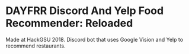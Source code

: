 # DAYFRR Discord And Yelp Food Recommender: Reloaded
Made at HackGSU 2018. Discord bot that uses Google Vision and Yelp to recommend restaurants. 
